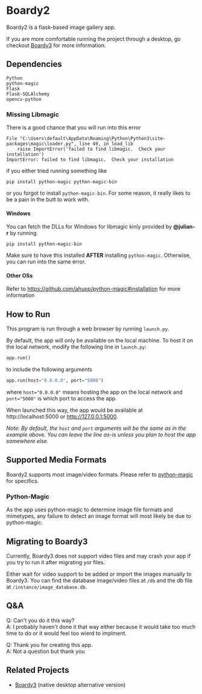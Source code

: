 # Boardy2
Boardy2 is a flask-based image gallery app.

If you are more comfortable running the project through a desktop, go checkout [Boardy3](https://github.com/disbxys/boardy3) for more information.

## Dependencies
```
Python
python-magic
Flask
Flask-SQLAlchemy
opencv-python
``````

### Missing Libmagic
There is a good chance that you will run into this error

```
File "C:\Users\default\AppData\Roaming\Python\Python3\site-packages\magic\loader.py", line 49, in load_lib
    raise ImportError('failed to find libmagic.  Check your installation')
ImportError: failed to find libmagic.  Check your installation
```

if you either tried running something like
```
pip install python-magic python-magic-bin
```
or you forgot to install `python-magic-bin`. For some reason, it really likes to be a pain in the butt to work with.

#### Windows

You can fetch the DLLs for Windows for libmagic kinly provided by **@julian-r** by running
```
pip install python-magic-bin
```

Make sure to have this installed **AFTER** installing `python-magic`. Otherwise, you can run into the same error.

#### Other OSs
Refer to https://github.com/ahupp/python-magic#installation for more information

## How to Run
This program is run through a web browser by running `launch.py`.

By default, the app will only be available on the local machine. To host it on the local network, modify the following line in `launch.py`:
```python
app.run()
```
to include the following arguments
```python
app.run(host="0.0.0.0", port="5000")
```
where `host="0.0.0.0"` means hosting the app on the local network and `port="5000"` is which port to access the app.

When launched this way, the app would be available at http://localhost:5000 or http://127.0.0.1:5000.

*Note: By default, the `host` and `port` arguments will be the same as in the example above. You can leave the line as-is unless you plan to host the app somewhere else.*

## Supported Media Formats
Boardy2 supports most image/video formats. Please refer to [python-magic](#python-magic) for specifics.

### Python-Magic
As the app uses python-magic to determine image file formats and mimetypes, any failure to detect an image format will most likely be due to python-magic.

## Migrating to Boardy3
Currently, Boardy3 does not support video files and may crash your app if you try to run it after migrating yor files.

Either wait for video support to be added or import the images manually to Boardy3. You can find the database image/video files at `/db` and the db file at `/instance/image_database.db`.

## Q&A
Q: Can't you do it this way?\
A: I probably haven't done it that way either because it would take too much time to do or it would feel too wierd to implment.

Q: Thank you for creating this app.\
A: Not a question but thank you


## Related Projects

- [Boardy3](https://github.com/disbxys/boardy3) (native desktop alternative version)
